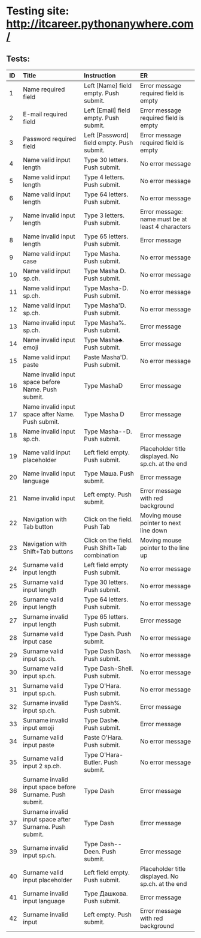 # Testing site: http://itcareer.pythonanywhere.com/
## Tests:
|ID|Title|Instruction|ER|
|:--|:--|:--|:--|
|1|Name required field| Left [Name] field empty. Push submit.| Error message required field is empty|
|2|E-mail required field| Left [Email] field empty. Push submit.| Error message required field is empty|
|3|Password required field| Left [Password] field empty. Push submit.| Error message required field is empty|
|4| Name valid input length|Type 30 letters. Push submit.|No error message|
|5| Name valid input length|Type 4 letters. Push submit.|No error message|
|6| Name valid input length|Type 64 letters. Push submit.|No error message|
|7| Name invalid input length|Type 3 letters. Push submit.|Error message: name must be at least 4 characters||
|8| Name invalid input length|Type 65 letters. Push submit.|Error message|
|9| Name valid input case|Type Masha. Push submit.|No error message|
|10| Name valid input sp.ch.|Type Masha D. Push submit.|No error message|
|11| Name valid input sp.ch.|Type Masha-D. Push submit.|No error message|
|12| Name valid input sp.ch.|Type Masha'D. Push submit.|No error message|
|13| Name invalid input sp.ch.|Type Masha%. Push submit.|Error message|
|14| Name invalid input emoji|Type Masha♣. Push submit.|Error message|
|15| Name valid input paste|Paste Masha'D. Push submit.|No error message|
|16| Name invalid input space before Name. Push submit.|Type  MashaD|Error message|
|17| Name invalid input space after Name. Push submit.|Type Masha D |Error message|
|18| Name invalid input sp.ch.|Type Masha--D. Push submit. |Error message|
|19| Name valid input placeholder|Left field empty. Push submit.|Placeholder title displayed. No sp.ch. at the end|
|20| Name invalid input language|Type Маша. Push submit.|Error message|
|21| Name invalid input |Left empty. Push submit.|Error message with red background|
|22|Navigation with Tab button|Click on the field. Push Tab|Moving mouse pointer to next line down|
|23|Navigation with Shift+Tab buttons|Click on the field. Push Shift+Tab combination|Moving mouse pointer to the line up|
|24| Surname valid input length|Left field empty Push submit.|No error message|
|25| Surname valid input length|Type 30 letters. Push submit.|No error message|
|26| Surname valid input length|Type 64 letters. Push submit.|No error message|
|27| Surname invalid input length|Type 65 letters. Push submit.|Error message|
|28| Surname valid input case|Type Dash. Push submit.|No error message|
|29| Surname valid input sp.ch.|Type Dash Dash. Push submit.|No error message|
|30| Surname valid input sp.ch.|Type Dash-Shell. Push submit.|No error message|
|31| Surname valid input sp.ch.|Type O'Hara. Push submit.|No error message|
|32| Surname invalid input sp.ch.|Type Dash%. Push submit.|Error message|
|33| Surname invalid input emoji|Type Dash♣. Push submit.|Error message|
|34| Surname valid input paste|Paste O'Hara. Push submit.|No error message|
|35| Surname valid input 2 sp.ch.|Type O'Hara-Butler. Push submit.|No error message|
|36| Surname invalid input space before Surname. Push submit.|Type  Dash|Error message|
|37| Surname invalid input space after Surname. Push submit.|Type Dash |Error message|
|39| Surname invalid input sp.ch.|Type Dash--Deen. Push submit. |Error message|
|40| Surname valid input placeholder|Left field empty. Push submit.|Placeholder title displayed. No sp.ch. at the end|
|41| Surname invalid input language|Type Дашкова. Push submit.|Error message|
|42| Surname invalid input |Left empty. Push submit.|Error message with red background|
